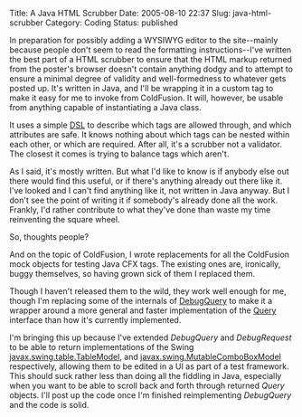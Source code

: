 Title: A Java HTML Scrubber
Date: 2005-08-10 22:37
Slug: java-html-scrubber
Category: Coding
Status: published

In preparation for possibly adding a WYSIWYG editor to the site--mainly because people don't seem to read the formatting instructions--I've written the best part of a HTML scrubber to ensure that the HTML markup returned from the poster's browser doesn't contain anything dodgy and to attempt to ensure a minimal degree of validity and well-formedness to whatever gets posted up. It's written in Java, and I'll be wrapping it in a custom tag to make it easy for me to invoke from ColdFusion. It will, however, be usable from anything capable of instantiating a Java class.

It uses a simple [DSL](http://www.martinfowler.com/bliki/DomainSpecificLanguage.html) to describe which tags are allowed through, and which attributes are safe. It knows nothing about which tags can be nested within each other, or which are required. After all, it's a scrubber not a validator. The closest it comes is trying to balance tags which aren't.

As I said, it's mostly written. But what I'd like to know is if anybody else out there would find this useful, or if there's anything already out there like it. I've looked and I can't find anything like it, not written in Java anyway. But I don't see the point of writing it if somebody's already done all the work. Frankly, I'd rather contribute to what they've done than waste my time reinventing the square wheel.

So, thoughts people?

And on the topic of ColdFusion, I wrote replacements for all the ColdFusion mock objects for testing Java CFX tags. The existing ones are, ironically, buggy themselves, so having grown sick of them I replaced them.

Though I haven't released them to the wild, they work well enough for me, though I'm replacing some of the internals of [DebugQuery](https://web.archive.org/web/20080828064231/http://livedocs.macromedia.com/coldfusion/6.1/htmldocs/cfxrea33.htm) to make it a wrapper around a more general and faster implementation of the [Query](https://web.archive.org/web/20080828064231/http://livedocs.macromedia.com/coldfusion/6.1/htmldocs/cfxrefa6.htm) interface than how it's currently implemented.

I'm bringing this up because I've extended _DebugQuery_ and _DebugRequest_ to be able to return implementations of the Swing [javax.swing.table.TableModel](http://java.sun.com/j2se/1.5.0/docs/api/javax/swing/table/TableModel.html), and [javax.swing.MutableComboBoxModel](http://java.sun.com/j2se/1.5.0/docs/api/javax/swing/MutableComboBoxModel.html) respectively, allowing them to be edited in a UI as part of a test framework. This should suck rather less than doing all the fiddling in Java, especially when you want to be able to scroll back and forth through returned _Query_ objects. I'll post up the code once I'm finished reimplementing _DebugQuery_ and the code is solid.
